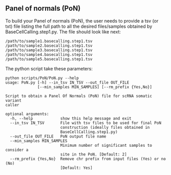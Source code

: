 ## Panel of normals (PoN)
To build your Panel of normals (PoN), the user needs to provide a tsv (or txt) file listing the full path to all the desired files/samples obtained by BaseCellCalling.step1.py. The file should look like next:

```
/path/to/sample1.basecalling.step1.tsv
/path/to/sample2.basecalling.step1.tsv
/path/to/sample3.basecalling.step1.tsv
/path/to/sample4.basecalling.step1.tsv
/path/to/sample5.basecalling.step1.tsv
```

The python script take these parameters:

```
python scripts/PoN/PoN.py --help
usage: PoN.py [-h] --in_tsv IN_TSV --out_file OUT_FILE
              [--min_samples MIN_SAMPLES] [--rm_prefix {Yes,No}]

Script to obtain a Panel Of Normals (PoN) file for scRNA somatic variant
caller

optional arguments:
  -h, --help            show this help message and exit
  --in_tsv IN_TSV       File with tsv files to be used for final PoN
                        construction (ideally files obtained in
                        BaseCellCalling.step1.py)
  --out_file OUT_FILE   PoN output file name
  --min_samples MIN_SAMPLES
                        Minimum number of significant samples to consider a
                        site in the PoN. [Default: 2]
  --rm_prefix {Yes,No}  Remove chr prefix from input files (Yes) or no (No)
                        [Default: Yes]
```
